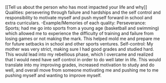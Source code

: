 
[[Tell us about the person who has most impacted your life and why]]
Qualities: persevering through failure and hardships and the self control and responsibility to motivate myself and push myself forward in school and extra curriculars. -Example/Memories of each quality: Perseverance: Sports; had me go into sports from a young age (basketball and swimming) which allowed me to experience the difficulty of training and failure from losing games or not making the mark. This helped mold me and prepare me for future setbacks in school and other sports ventures. Self-control: My mother was very strict, making sure I had good grades and studied hard. This would lead into my rebellious phase, which I overcame and realized that I would need have self control in order to do well later in life. This would translate into my improving grades, increased motivation to study and do well, and overall move from someone motivating me and pushing me to me pushing myself and wanting to improve myself.